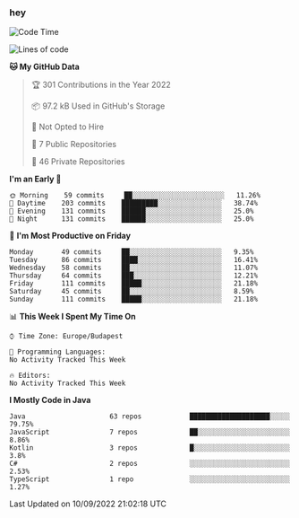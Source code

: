 ### hey

<!--START_SECTION:waka-->
![Code Time](http://img.shields.io/badge/Code%20Time-801%20hrs%2035%20mins-blue)

![Lines of code](https://img.shields.io/badge/From%20Hello%20World%20I%27ve%20Written-510%20Thousand%20lines%20of%20code-blue)

**🐱 My GitHub Data** 

> 🏆 301 Contributions in the Year 2022
 > 
> 📦 97.2 kB Used in GitHub's Storage 
 > 
> 🚫 Not Opted to Hire
 > 
> 📜 7 Public Repositories 
 > 
> 🔑 46 Private Repositories  
 > 
**I'm an Early 🐤** 

```text
🌞 Morning    59 commits     ██░░░░░░░░░░░░░░░░░░░░░░░   11.26% 
🌆 Daytime    203 commits    █████████░░░░░░░░░░░░░░░░   38.74% 
🌃 Evening    131 commits    ██████░░░░░░░░░░░░░░░░░░░   25.0% 
🌙 Night      131 commits    ██████░░░░░░░░░░░░░░░░░░░   25.0%

```
📅 **I'm Most Productive on Friday** 

```text
Monday       49 commits     ██░░░░░░░░░░░░░░░░░░░░░░░   9.35% 
Tuesday      86 commits     ████░░░░░░░░░░░░░░░░░░░░░   16.41% 
Wednesday    58 commits     ██░░░░░░░░░░░░░░░░░░░░░░░   11.07% 
Thursday     64 commits     ███░░░░░░░░░░░░░░░░░░░░░░   12.21% 
Friday       111 commits    █████░░░░░░░░░░░░░░░░░░░░   21.18% 
Saturday     45 commits     ██░░░░░░░░░░░░░░░░░░░░░░░   8.59% 
Sunday       111 commits    █████░░░░░░░░░░░░░░░░░░░░   21.18%

```


📊 **This Week I Spent My Time On** 

```text
⌚︎ Time Zone: Europe/Budapest

💬 Programming Languages: 
No Activity Tracked This Week

🔥 Editors: 
No Activity Tracked This Week

```

**I Mostly Code in Java** 

```text
Java                     63 repos            ████████████████████░░░░░   79.75% 
JavaScript               7 repos             ██░░░░░░░░░░░░░░░░░░░░░░░   8.86% 
Kotlin                   3 repos             █░░░░░░░░░░░░░░░░░░░░░░░░   3.8% 
C#                       2 repos             ░░░░░░░░░░░░░░░░░░░░░░░░░   2.53% 
TypeScript               1 repo              ░░░░░░░░░░░░░░░░░░░░░░░░░   1.27%

```



 Last Updated on 10/09/2022 21:02:18 UTC
<!--END_SECTION:waka-->
